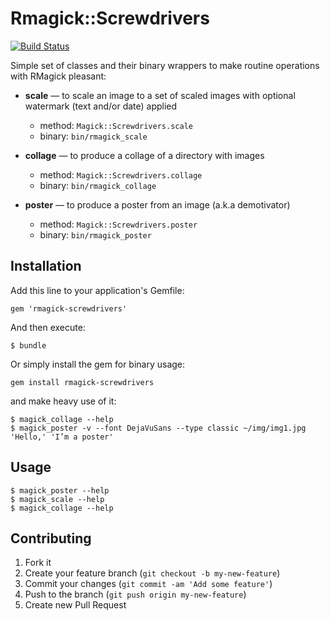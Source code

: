 # Rmagick::Screwdrivers

[![Build Status](https://travis-ci.org/mudasobwa/rmagic-screwdrivers.png)](https://travis-ci.org/mudasobwa/rmagic-screwdrivers)

Simple set of classes and their binary wrappers to make routine operations
with RMagick pleasant:

* **scale** — to scale an image to a set of scaled images with optional
watermark (text and/or date) applied
  * method: `Magick::Screwdrivers.scale`
  * binary: `bin/rmagick_scale`

* **collage** — to produce a collage of a directory with images
  * method: `Magick::Screwdrivers.collage`
  * binary: `bin/rmagick_collage`

* **poster** — to produce a poster from an image (a.k.a demotivator)
  * method: `Magick::Screwdrivers.poster`
  * binary: `bin/rmagick_poster`

## Installation

Add this line to your application's Gemfile:

    gem 'rmagick-screwdrivers'

And then execute:

    $ bundle

Or simply install the gem for binary usage:

    gem install rmagick-screwdrivers

and make heavy use of it:

    $ magick_collage --help
    $ magick_poster -v --font DejaVuSans --type classic ~/img/img1.jpg 'Hello,' 'I’m a poster'

## Usage

    $ magick_poster --help
    $ magick_scale --help
    $ magick_collage --help

## Contributing

1. Fork it
2. Create your feature branch (`git checkout -b my-new-feature`)
3. Commit your changes (`git commit -am 'Add some feature'`)
4. Push to the branch (`git push origin my-new-feature`)
5. Create new Pull Request

